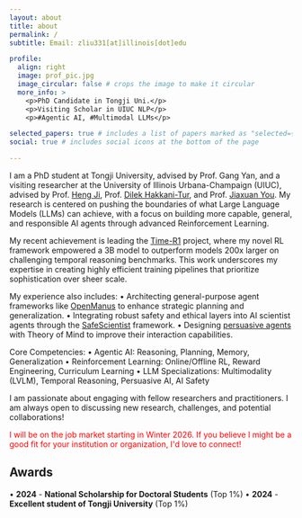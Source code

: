 ```yaml
---
layout: about
title: about
permalink: /
subtitle: Email: zliu331[at]illinois[dot]edu

profile:
  align: right
  image: prof_pic.jpg
  image_circular: false # crops the image to make it circular
  more_info: >
    <p>PhD Candidate in Tongji Uni.</p>
    <p>Visiting Scholar in UIUC NLP</p>
    <p>#Agentic AI, #Multimodal LLMs</p>

selected_papers: true # includes a list of papers marked as "selected={true}"
social: true # includes social icons at the bottom of the page

---
```


I am a PhD student at Tongji University, advised by Prof. Gang Yan, and a visiting researcher at the University of Illinois Urbana-Champaign (UIUC), advised by Prof. [Heng Ji](https://blender.cs.illinois.edu/hengji.html), Prof. [Dilek Hakkani-Tur](https://siebelschool.illinois.edu/about/people/faculty/dilek), and Prof. [Jiaxuan You](https://cs.stanford.edu/people/jiaxuan/). My research is centered on pushing the boundaries of what Large Language Models (LLMs) can achieve, with a focus on building more capable, general, and responsible AI agents through advanced Reinforcement Learning.

My recent achievement is leading the [Time-R1](https://arxiv.org/abs/2505.13508) project, where my novel RL framework empowered a 3B model to outperform models 200x larger on challenging temporal reasoning benchmarks. This work underscores my expertise in creating highly efficient training pipelines that prioritize sophistication over sheer scale.

My experience also includes:
• Architecting general-purpose agent frameworks like [OpenManus](https://github.com/FoundationAgents/OpenManus) to enhance strategic planning and generalization.
• Integrating robust safety and ethical layers into AI scientist agents through the [SafeScientist](https://arxiv.org/abs/2505.23559) framework.
• Designing [persuasive agents](https://arxiv.org/abs/2505.22961) with Theory of Mind to improve their interaction capabilities.

Core Competencies:
• Agentic AI: Reasoning, Planning, Memory, Generalization 
• Reinforcement Learning: Online/Offline RL, Reward Engineering, Curriculum Learning
• LLM Specializations: Multimodality (LVLM), Temporal Reasoning, Persuasive AI, AI Safety

I am passionate about engaging with fellow researchers and practitioners. I am always open to discussing new research, challenges, and potential collaborations!

<span style="color: red;">I will be on the job market starting in Winter 2026. If you believe I might be a good fit for your institution or organization, I'd love to connect!</span>

## **Awards**

• **2024** - **National Scholarship for Doctoral Students** (Top 1%)
• **2024** - **Excellent student of Tongji University** (Top 1%)